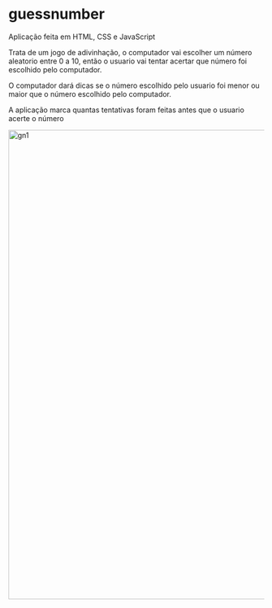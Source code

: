 # guessnumber

Aplicação feita em HTML, CSS e JavaScript

Trata de um jogo de adivinhação, o computador vai escolher um número aleatorio entre 0 a 10, então o usuario vai tentar acertar que número foi escolhido pelo computador.

O computador dará dicas se o número escolhido pelo usuario foi menor ou maior que o número escolhido pelo computador.

A aplicação marca quantas tentativas foram feitas antes que o usuario acerte o número

<img width="924" alt="gn1" src="https://github.com/paulo-zx/guessnumber/assets/17910800/49ef7164-5a90-41ce-931f-4363d8990bd2">
